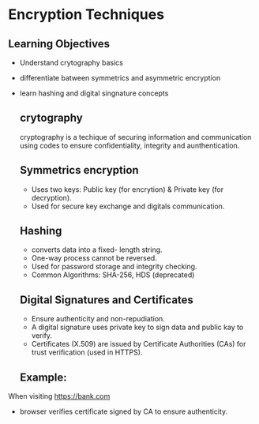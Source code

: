 # Encryption Techniques
## Learning Objectives 
- Understand crytography basics
- differentiate batween symmetrics and asymmetric encryption
- learn hashing and digital singnature concepts

  ## crytography
  cryptography is a techique of securing information and communication using codes to ensure confidentiality, integrity and aunthentication.

  ## Symmetrics encryption
  - Uses two keys: Public key (for encrytion) & Private key (for decryption).
  - Used for secure key exchange and digitals communication.

  ## Hashing
  - converts data into a fixed- length string.
  - One-way process cannot be reversed.
  - Used for password storage and integrity checking.
  - Common Algorithms: SHA-256, HDS (deprecated)

  ## Digital Signatures and Certificates

  - Ensure authenticity and non-repudiation.
  - A digital signature uses private key to sign data and public kay to verify.
  - Certificates (X.509) are issued by Certificate Authorities (CAs) for trust verification (used in HTTPS).

  ## Example:
When visiting https://bank.com
- browser verifies certificate signed by CA to ensure authenticity.
